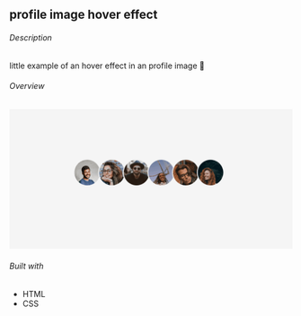 ## profile image hover effect

###### Description

little example of an hover effect in an profile image  👾


###### Overview

[![animated profile preview](https://github.com/pamelaLoyola/image-hover-effect/blob/main/view/animated-profile-preview.gif?raw=true "animated profile preview")](http://https://github.com/pamelaLoyola/image-hover-effect/blob/main/view/animated-profile-preview.gif?raw=true "animated profile preview")

###### Built with

- HTML
- CSS